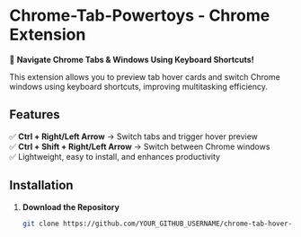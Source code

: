 # Chrome-Tab-Powertoys - Chrome Extension  

🚀 **Navigate Chrome Tabs & Windows Using Keyboard Shortcuts!**  

This extension allows you to preview tab hover cards and switch Chrome windows using keyboard shortcuts, improving multitasking efficiency.  

## Features  
✅ **Ctrl + Right/Left Arrow** → Switch tabs and trigger hover preview  
✅ **Ctrl + Shift + Right/Left Arrow** → Switch between Chrome windows  
✅ Lightweight, easy to install, and enhances productivity  

## Installation  
1. **Download the Repository**  
   ```sh
   git clone https://github.com/YOUR_GITHUB_USERNAME/chrome-tab-hover-preview.git

